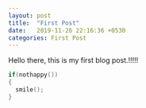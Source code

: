 ```yaml
---
layout: post
title:  "First Post"
date:   2019-11-26 22:16:36 +0530
categories: First Post
---
```

Hello there, this is my first blog post.!!!!!

```c
if(nothappy())
{
  smile();
}
```
<!--
Check out the [Jekyll docs][jekyll-docs] for more info on how to get the most out of Jekyll. File all bugs/feature requests at [Jekyll’s GitHub repo][jekyll-gh]. If you have questions, you can ask them on [Jekyll Talk][jekyll-talk].

[jekyll-docs]: https://jekyllrb.com/docs/home
[jekyll-gh]:   https://github.com/jekyll/jekyll
[jekyll-talk]: https://talk.jekyllrb.com/ -->
